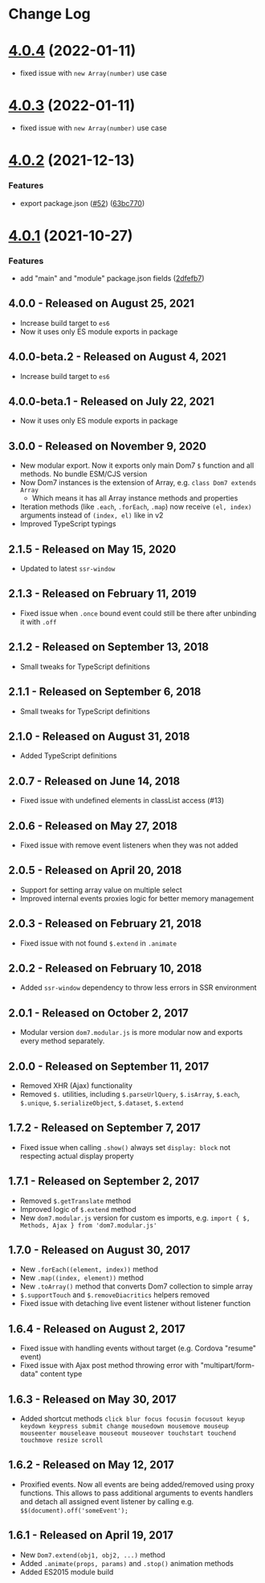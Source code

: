 # Change Log

# [4.0.4](https://github.com/nolimits4web/dom7/compare/v4.0.3...v4.0.4) (2022-01-11)

- fixed issue with `new Array(number)` use case

# [4.0.3](https://github.com/nolimits4web/dom7/compare/v4.0.2...v4.0.3) (2022-01-11)

- fixed issue with `new Array(number)` use case

# [4.0.2](https://github.com/nolimits4web/dom7/compare/v4.0.1...v4.0.2) (2021-12-13)

### Features

- export package.json ([#52](https://github.com/nolimits4web/dom7/issues/52)) ([63bc770](https://github.com/nolimits4web/dom7/commit/63bc7705de8c959edca7063bc77ae8ad520ab173))

# [4.0.1](https://github.com/nolimits4web/dom7/compare/v4.0.0...v4.0.1) (2021-10-27)

### Features

- add "main" and "module" package.json fields ([2dfefb7](https://github.com/nolimits4web/dom7/commit/2dfefb7d8ee8f206b7e36602c066d71efaa2700c))

## 4.0.0 - Released on August 25, 2021

- Increase build target to `es6`
- Now it uses only ES module exports in package

## 4.0.0-beta.2 - Released on August 4, 2021

- Increase build target to `es6`

## 4.0.0-beta.1 - Released on July 22, 2021

- Now it uses only ES module exports in package

## 3.0.0 - Released on November 9, 2020

- New modular export. Now it exports only main Dom7 `$` function and all methods. No bundle ESM/CJS version
- Now Dom7 instances is the extension of Array, e.g. `class Dom7 extends Array`
  - Which means it has all Array instance methods and properties
- Iteration methods (like `.each`, `.forEach`, `.map`) now receive `(el, index)` arguments instead of `(index, el)` like in v2
- Improved TypeScript typings

## 2.1.5 - Released on May 15, 2020

- Updated to latest `ssr-window`

## 2.1.3 - Released on February 11, 2019

- Fixed issue when `.once` bound event could still be there after unbinding it with `.off`

## 2.1.2 - Released on September 13, 2018

- Small tweaks for TypeScript definitions

## 2.1.1 - Released on September 6, 2018

- Small tweaks for TypeScript definitions

## 2.1.0 - Released on August 31, 2018

- Added TypeScript definitions

## 2.0.7 - Released on June 14, 2018

- Fixed issue with undefined elements in classList access (#13)

## 2.0.6 - Released on May 27, 2018

- Fixed issue with remove event listeners when they was not added

## 2.0.5 - Released on April 20, 2018

- Support for setting array value on multiple select
- Improved internal events proxies logic for better memory management

## 2.0.3 - Released on February 21, 2018

- Fixed issue with not found `$.extend` in `.animate`

## 2.0.2 - Released on February 10, 2018

- Added `ssr-window` dependency to throw less errors in SSR environment

## 2.0.1 - Released on October 2, 2017

- Modular version `dom7.modular.js` is more modular now and exports every method separately.

## 2.0.0 - Released on September 11, 2017

- Removed XHR (Ajax) functionality
- Removed `$.` utilities, including `$.parseUrlQuery`, `$.isArray`, `$.each`, `$.unique`, `$.serializeObject`, `$.dataset`, `$.extend`

## 1.7.2 - Released on September 7, 2017

- Fixed issue when calling `.show()` always set `display: block` not respecting actual display property

## 1.7.1 - Released on September 2, 2017

- Removed `$.getTranslate` method
- Improved logic of `$.extend` method
- New `dom7.modular.js` version for custom es imports, e.g. `import { $, Methods, Ajax } from 'dom7.modular.js'`

## 1.7.0 - Released on August 30, 2017

- New `.forEach((element, index))` method
- New `.map((index, element))` method
- New `.toArray()` method that converts Dom7 collection to simple array
- `$.supportTouch` and `$.removeDiacritics` helpers removed
- Fixed issue with detaching live event listener without listener function

## 1.6.4 - Released on August 2, 2017

- Fixed issue with handling events without target (e.g. Cordova "resume" event)
- Fixed issue with Ajax post method throwing error with "multipart/form-data" content type

## 1.6.3 - Released on May 30, 2017

- Added shortcut methods `click blur focus focusin focusout keyup keydown keypress submit change mousedown mousemove mouseup mouseenter mouseleave mouseout mouseover touchstart touchend touchmove resize scroll`

## 1.6.2 - Released on May 12, 2017

- Proxified events. Now all events are being added/removed using proxy functions. This allows to pass additional arguments to events handlers and detach all assigned event listener by calling e.g. `$$(document).off('someEvent');`

## 1.6.1 - Released on April 19, 2017

- New `Dom7.extend(obj1, obj2, ...)` method
- Added `.animate(props, params)` and `.stop()` animation methods
- Added ES2015 module build
